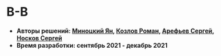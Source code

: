 # B-B

* **Авторы решений: [Миноцкий Ян](https://github.com/Yan-Minotskiy), [Козлов Роман](https://github.com/Antieasy), [Арефьев Сергей](https://github.com/sergo2048), [Носков Сергей](https://github.com/Sergey-Noskov)**
* **Время разработки: сентябрь 2021 - декабрь 2021**
